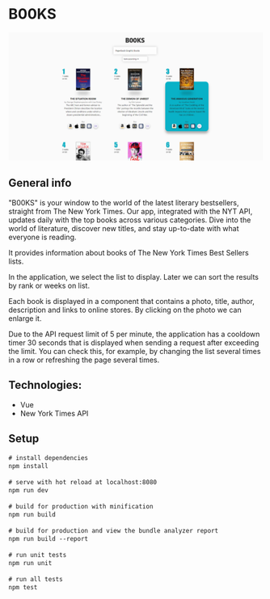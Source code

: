 # B00KS

![App demo](https://raw.githubusercontent.com/kvvasuu/B00KS/main/demo.png "App demo")

## General info

"B00KS" is your window to the world of the latest literary bestsellers, straight from The New York Times. Our app, integrated with the NYT API, updates daily with the top books across various categories. Dive into the world of literature, discover new titles, and stay up-to-date with what everyone is reading.

It provides information about books of The New York Times Best Sellers lists.

In the application, we select the list to display. Later we can sort the results by rank or weeks on list.

Each book is displayed in a component that contains a photo, title, author, description and links to online stores. By clicking on the photo we can enlarge it.

Due to the API request limit of 5 per minute, the application has a cooldown timer 30 seconds that is displayed when sending a request after exceeding the limit.
You can check this, for example, by changing the list several times in a row or refreshing the page several times.

## Technologies:

- Vue
- New York Times API

## Setup

```
# install dependencies
npm install

# serve with hot reload at localhost:8080
npm run dev

# build for production with minification
npm run build

# build for production and view the bundle analyzer report
npm run build --report

# run unit tests
npm run unit

# run all tests
npm test
```
